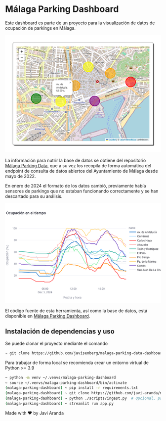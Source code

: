 # Málaga Parking Dashboard

Este dashboard es parte de un proyecto para la visualización de datos de ocupación de parkings en Málaga.

![Mapa de parkings de Málaga](https://github.com/javi-aranda/malaga-parking-dashboard/blob/master/resources/dashboard_01.png?raw=true)

La información para nutrir la base de datos se obtiene del repositorio [Málaga Parking Data](https://github.com/javi-aranda/malaga-parking-data), que a su vez los recopila de forma automática del endpoint de consulta de datos abiertos del Ayuntamiento de Málaga desde mayo de 2022.

En enero de 2024 el formato de los datos cambió, previamente había sensores de parkings que no estaban funcionando correctamente y se han descartado para su análisis.


![Mapa de parkings de Málaga](https://github.com/javi-aranda/malaga-parking-dashboard/blob/master/resources/dashboard_02.png?raw=true)

El código fuente de esta herramienta, así como la base de datos, está disponible en [Málaga Parking Dashboard](https://github.com/javi-aranda/malaga-parking-dashboard).

## Instalación de dependencias y uso

Se puede clonar el proyecto mediante el comando
```bash
~ git clone https://github.com/javisenberg/malaga-parking-data-dashboard.git
```

Para trabajar de forma local se recomienda crear un entorno virtual de Python >= 3.9
```bash
~ python -m venv ~/.venvs/malaga-parking-dashboard
~ source ~/.venvs/malaga-parking-dashboard/bin/activate
(malaga-parking-dashboard) ~ pip install -r requirements.txt
(malaga-parking-dashboard) ~ git clone https://github.com/javi-aranda/malaga-parking-data ../malaga-parking-data
(malaga-parking-dashboard) ~ python ./scripts/ingest.py  # Opcional, para cargar los últimos datos
(malaga-parking-dashboard) ~ streamlit run app.py
```

Made with ❤️ by Javi Aranda

